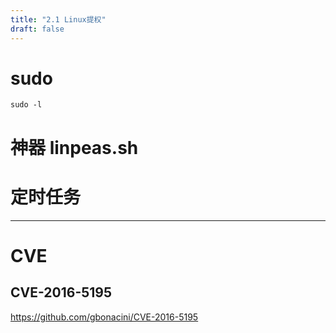 ```yaml
---
title: "2.1 Linux提权"
draft: false
---
```

# sudo

`sudo -l`

# 神器 linpeas.sh

# 定时任务



-------------------

# CVE

## CVE-2016-5195

<https://github.com/gbonacini/CVE-2016-5195>



